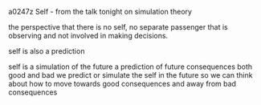 a0247z
Self - from the talk tonight on simulation theory 

the perspective that there is no self,
no separate passenger that is observing and not involved in making decisions.

self is also a prediction

self is a simulation of the future
a prediction of future consequences both good and bad
we predict or simulate the self in the future so we can think about how to move towards good consequences and away from bad consequences
